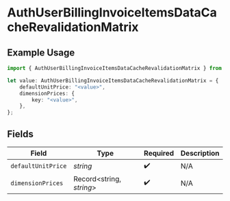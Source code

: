 # AuthUserBillingInvoiceItemsDataCacheRevalidationMatrix

## Example Usage

```typescript
import { AuthUserBillingInvoiceItemsDataCacheRevalidationMatrix } from "@vercel/sdk/models/components";

let value: AuthUserBillingInvoiceItemsDataCacheRevalidationMatrix = {
    defaultUnitPrice: "<value>",
    dimensionPrices: {
        key: "<value>",
    },
};
```

## Fields

| Field                    | Type                     | Required                 | Description              |
| ------------------------ | ------------------------ | ------------------------ | ------------------------ |
| `defaultUnitPrice`       | *string*                 | :heavy_check_mark:       | N/A                      |
| `dimensionPrices`        | Record<string, *string*> | :heavy_check_mark:       | N/A                      |